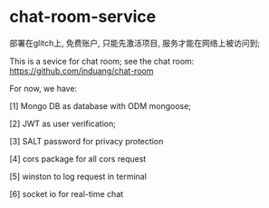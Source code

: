 # chat-room-service

部署在glitch上, 免费账户, 只能先激活项目, 服务才能在网络上被访问到;

This is a sevice for chat room;
see the chat room: https://github.com/induang/chat-room

For now, we have:

[1] Mongo DB as database with ODM mongoose;

[2] JWT as user verification;

[3] SALT password for privacy protection

[4] cors package for all cors request

[5] winston to log request in terminal

[6] socket io for real-time chat
